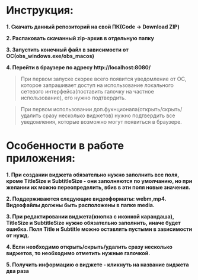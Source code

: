 # Инструкция: #
**1. Скачать данный репозиторий на свой ПК(Code -> Download ZIP)**

**2. Распаковать скачанный zip-архив в отдельную папку**

**3. Запустить конечный файл в зависимости от ОС(obs_windows.exe/obs_macos)**

**4. Перейти в браузере по адресу http://localhost:8080/**

> При первом запуске скорее всего появится уведомление от ОС, которое запрашивает доступ на использование локального сетевого интерфейса(поставить галочку на частное использование), его нужно подтвердить.

> При первом использовании доп.фукнционала(открыть/скрыть/удалить сразу несколько виджетов) нужно подтвердить все уведомления, которые возможно могут появиться в браузере.

# Особенности в работе приложения: #
**1. При создании виджета обязательно нужно заполнить все поля, кроме TitleSize и SubtitleSize - они заполняются по умолчанию, но при желании их можно переопределить, вбив в эти поля новые значения.**

**2. Поддерживаются следующие видеоформаты: webm,mp4. Видеофайлы должны быть расположены в папке media.**

**3. При редактировании виджета(кнопка с иконкой карандаша), TitleSize и SubtitleSize нужно обязательно заполнить, иначе будет ошибка. Поля Title и Subtitle можно оставлять пустыми в зависимости от нужд.**

**4. Если необходимо открыть/скрыть/удалить сразу несколько виджетов, то необходимо отметить нужные галочкой.**

**5. Получить информацию о виджете - кликнуть на название виджета два раза**